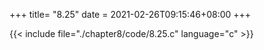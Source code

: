 +++
title= "8.25"
date = 2021-02-26T09:15:46+08:00
+++

{{< include file="./chapter8/code/8.25.c" language="c" >}}

